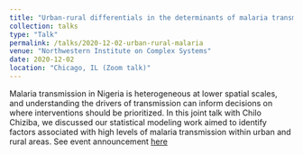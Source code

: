 ```yaml
---
title: "Urban-rural differentials in the determinants of malaria transmission in Nigeria"
collection: talks
type: "Talk"
permalink: /talks/2020-12-02-urban-rural-malaria
venue: "Northwestern Institute on Complex Systems"
date: 2020-12-02
location: "Chicago, IL (Zoom talk)"
---
```


Malaria transmission in Nigeria is heterogeneous at lower spatial scales, and understanding the drivers of transmission can inform decisions on where interventions should be prioritized. In this joint talk with Chilo Chiziba, we discussed our statistical modeling work aimed to identify factors associated with high levels of malaria transmission within urban and rural areas. See event announcement [here](http://www.mccormick.northwestern.edu/events/event-info.php?eid=568712&action=print)